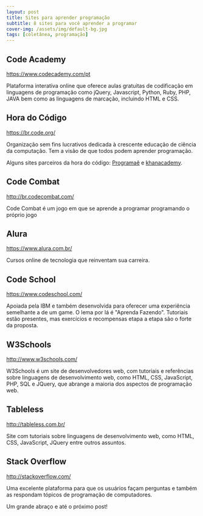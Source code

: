 ```yaml
---
layout: post
title: Sites para aprender programação
subtitle: 8 sites para você aprender a programar
cover-img: /assets/img/default-bg.jpg
tags: [coletânea, programação]
---
```


## Code Academy
<a href="https://www.codecademy.com/pt" target="\_blank">https://www.codecademy.com/pt</a>

Plataforma interativa online que oferece aulas gratuitas de codificação em linguagens de programação como jQuery, Javascript, Python, Ruby, PHP, JAVA bem como as linguagens de marcação, incluindo HTML e CSS.

## Hora do Código
<a href="https://br.code.org/" target="\_blank">https://br.code.org/</a>

Organização sem fins lucrativos dedicada à crescente educação de ciência da computação. Tem a visão de que todos podem aprender programação.

Alguns sites parceiros da hora do código:
<a href="http://programae.org.br/horadocodigo/" target="\_blank">Programaê</a> e 
<a href="https://pt.khanacademy.org/hourofcode" target="\_blank">khanacademy</a>.

## Code Combat
<a href="http://br.codecombat.com/" target="\_blank">http://br.codecombat.com/</a>

Code Combat é um jogo em que se aprende a programar programando o próprio jogo

## Alura 
<a href="https://www.alura.com.br/" target="\_blank">https://www.alura.com.br/</a>

Cursos online de tecnologia que reinventam sua carreira.

## Code School
<a href="https://www.codeschool.com/" target="\_blank">https://www.codeschool.com/</a>

Apoiada pela IBM e também desenvolvida para oferecer uma experiência semelhante a de um game. O lema por lá é "Aprenda Fazendo". Tutoriais estão presentes, mas exercícios e recompensas etapa a etapa são o forte da proposta.

## W3Schools
<a href="http://www.w3schools.com/" target="\_blank">http://www.w3schools.com/</a>

W3Schools é um site de desenvolvedores web, com tutoriais e referências sobre linguagens de desenvolvimento web, como HTML, CSS, JavaScript, PHP, SQL e JQuery, que abrange a maioria dos aspectos de programação web.

## Tableless
<a href="http://tableless.com.br/" target="\_blank">http://tableless.com.br/</a>

Site com tutoriais sobre linguagens de desenvolvimento web, como HTML, CSS, JavaScript, JQuery entre outros assuntos.

## Stack Overflow
<a href="http://stackoverflow.com/" target="\_blank">http://stackoverflow.com/</a>

Uma excelente plataforma para que os usuários façam perguntas e também as respondam tópicos de programação de computadores.

Um grande abraço e até o próximo post!